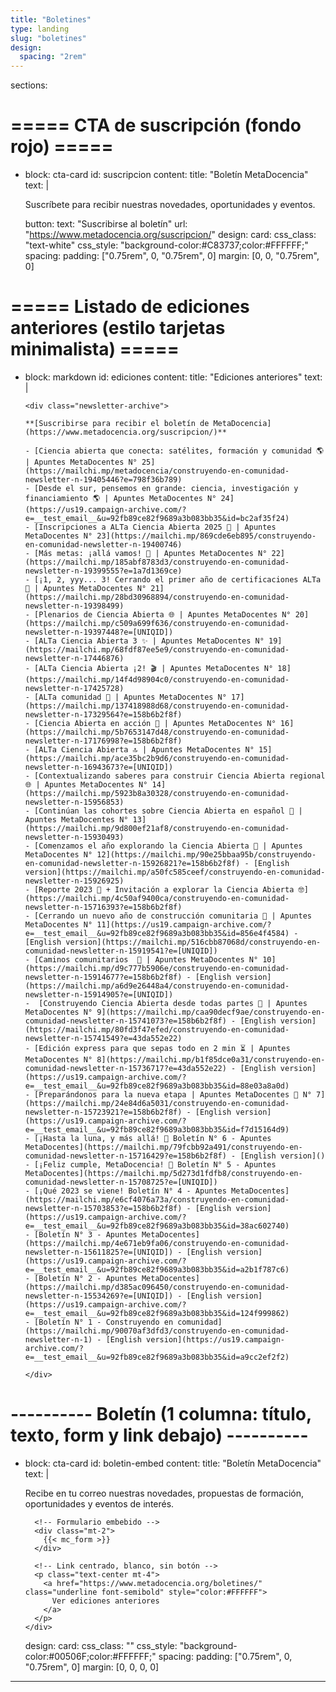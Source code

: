 ```yaml
---
title: "Boletines"
type: landing
slug: "boletines"
design:
  spacing: "2rem"
---
```


sections:

  # ===== CTA de suscripción (fondo rojo) =====
  - block: cta-card
    id: suscripcion
    content:
      title: "Boletín MetaDocencia"
      text: |
        <p class="text-white text-lg leading-relaxed mb-2">
          Suscríbete para recibir nuestras novedades, oportunidades y eventos.
        </p>
      button:
        text: "Suscribirse al boletín"
        url: "https://www.metadocencia.org/suscripcion/"
    design:
      card:
        css_class: "text-white"
        css_style: "background-color:#C83737;color:#FFFFFF;"
      spacing:
        padding: ["0.75rem", 0, "0.75rem", 0]
        margin: [0, 0, "0.75rem", 0]

  # ===== Listado de ediciones anteriores (estilo tarjetas minimalista) =====
  - block: markdown
    id: ediciones
    content:
      title: "Ediciones anteriores"
      text: |
        <style>
          /* Estilos locales para la lista tipo tarjetas */
          .newsletter-archive { max-width: 56rem; margin-left:auto; margin-right:auto; }
          .newsletter-archive ul { list-style:none; padding:0; margin:0; display:grid; gap:0.75rem; }
          .newsletter-archive li {
            background:#fff; border:1px solid rgba(17,24,39,.08); border-radius:12px;
            padding:.9rem 1rem; box-shadow:0 1px 2px rgba(17,24,39,.04);
          }
          .dark .newsletter-archive li {
            background:#0b0f19; border-color:rgba(255,255,255,.12);
          }
          .newsletter-archive a { text-underline-offset:2px; }
          .newsletter-archive a:hover { text-decoration:underline; }
        </style>

        <div class="newsletter-archive">
        
        **[Suscribirse para recibir el boletín de MetaDocencia](https://www.metadocencia.org/suscripcion/)**

        - [Ciencia abierta que conecta: satélites, formación y comunidad 🌎 | Apuntes MetaDocentes N° 25](https://mailchi.mp/metadocencia/construyendo-en-comunidad-newsletter-n-19405446?e=798f36b789)
        - [Desde el sur, pensemos en grande: ciencia, investigación y financiamiento 🌎 | Apuntes MetaDocentes N° 24](https://us19.campaign-archive.com/?e=__test_email__&u=92fb89ce82f9689a3b083bb35&id=bc2af35f24)
        - [Inscripciones a ALTa Ciencia Abierta 2025 🧭 | Apuntes MetaDocentes N° 23](https://mailchi.mp/869cde6eb895/construyendo-en-comunidad-newsletter-n-19400746)
        - [Más metas: ¡allá vamos! 🎇 | Apuntes MetaDocentes N° 22](https://mailchi.mp/185abf8783d3/construyendo-en-comunidad-newsletter-n-19399555?e=1a7d1369ce)
        - [¡1, 2, yyy... 3! Cerrando el primer año de certificaciones ALTa 🏅 | Apuntes MetaDocentes N° 21](https://mailchi.mp/28bd30968894/construyendo-en-comunidad-newsletter-n-19398499)
        - [Plenarios de Ciencia Abierta 🌐 | Apuntes MetaDocentes N° 20](https://mailchi.mp/c509a699f636/construyendo-en-comunidad-newsletter-n-19397448?e=[UNIQID])
        - [ALTa Ciencia Abierta 3 ✨ | Apuntes MetaDocentes N° 19](https://mailchi.mp/68fdf87ee5e9/construyendo-en-comunidad-newsletter-n-17446876)
        - [ALTa Ciencia Abierta ¡2! 🎬 | Apuntes MetaDocentes N° 18](https://mailchi.mp/14f4d98904c0/construyendo-en-comunidad-newsletter-n-17425728)
        - [ALTa comunidad 🤗 | Apuntes MetaDocentes N° 17](https://mailchi.mp/137418988d68/construyendo-en-comunidad-newsletter-n-17329564?e=158b6b2f8f)
        - [Ciencia Abierta en acción 🌠 | Apuntes MetaDocentes N° 16](https://mailchi.mp/5b7653147d48/construyendo-en-comunidad-newsletter-n-17176998?e=158b6b2f8f)
        - [ALTa Ciencia Abierta 🔝 | Apuntes MetaDocentes N° 15](https://mailchi.mp/ace35bc2b9d6/construyendo-en-comunidad-newsletter-n-16943673?e=[UNIQID])
        - [Contextualizando saberes para construir Ciencia Abierta regional 🌐 | Apuntes MetaDocentes N° 14](https://mailchi.mp/5923b8a30328/construyendo-en-comunidad-newsletter-n-15956853)
        - [Continúan las cohortes sobre Ciencia Abierta en español 🚀 | Apuntes MetaDocentes N° 13](https://mailchi.mp/9d800ef21af8/construyendo-en-comunidad-newsletter-n-15930493)
        - [Comenzamos el año explorando la Ciencia Abierta 🌟 | Apuntes MetaDocentes N° 12](https://mailchi.mp/90e25bbaa95b/construyendo-en-comunidad-newsletter-n-15926821?e=158b6b2f8f) - [English version](https://mailchi.mp/a50fc585ceef/construyendo-en-comunidad-newsletter-n-15926925)
        - [Reporte 2023 🤩 + Invitación a explorar la Ciencia Abierta 🤓](https://mailchi.mp/4c50af9400ca/construyendo-en-comunidad-newsletter-n-15716393?e=158b6b2f8f)
        - [Cerrando un nuevo año de construcción comunitaria 🙌 | Apuntes MetaDocentes N° 11](https://us19.campaign-archive.com/?e=__test_email__&u=92fb89ce82f9689a3b083bb35&id=856e4f4584) - [English version](https://mailchi.mp/516cbb87068d/construyendo-en-comunidad-newsletter-n-15919541?e=[UNIQID])
        - [Caminos comunitarios  🐝 | Apuntes MetaDocentes N° 10](https://mailchi.mp/d9c777b5906e/construyendo-en-comunidad-newsletter-n-15914677?e=158b6b2f8f) - [English version](https://mailchi.mp/a6d9e26448a4/construyendo-en-comunidad-newsletter-n-15914905?e=[UNIQID])
        -  [Construyendo Ciencia Abierta desde todas partes 🌟 | Apuntes MetaDocentes N° 9](https://mailchi.mp/caa90decf9ae/construyendo-en-comunidad-newsletter-n-15741073?e=158b6b2f8f) - [English version](https://mailchi.mp/80fd3f47efed/construyendo-en-comunidad-newsletter-n-15741549?e=43da552e22)
        - [Edición express para que sepas todo en 2 min ⏳ | Apuntes MetaDocentes N° 8](https://mailchi.mp/b1f85dce0a31/construyendo-en-comunidad-newsletter-n-15736717?e=43da552e22) - [English version](https://us19.campaign-archive.com/?e=__test_email__&u=92fb89ce82f9689a3b083bb35&id=88e03a8a0d)
        - [Preparándonos para la nueva etapa | Apuntes MetaDocentes 🙋 N° 7](https://mailchi.mp/24e84d6a5031/construyendo-en-comunidad-newsletter-n-15723921?e=158b6b2f8f) - [English version](https://us19.campaign-archive.com/?e=__test_email__&u=92fb89ce82f9689a3b083bb35&id=f7d15164d9)
        - [¡Hasta la luna, y más allá! 🚀 Boletín N° 6 - Apuntes MetaDocentes](https://mailchi.mp/79fcbb92a491/construyendo-en-comunidad-newsletter-n-15716429?e=158b6b2f8f) - [English version]()
        - [¡Feliz cumple, MetaDocencia! 🎂 Boletín N° 5 - Apuntes MetaDocentes](https://mailchi.mp/5d273d1fdfb8/construyendo-en-comunidad-newsletter-n-15708725?e=[UNIQID])
        - [¡Qué 2023 se viene! Boletín N° 4 - Apuntes MetaDocentes](https://mailchi.mp/e6cf4076a73a/construyendo-en-comunidad-newsletter-n-15703853?e=158b6b2f8f) - [English version](https://us19.campaign-archive.com/?e=__test_email__&u=92fb89ce82f9689a3b083bb35&id=38ac602740)
        - [Boletín N° 3 - Apuntes MetaDocentes](https://mailchi.mp/4e671eb9fa06/construyendo-en-comunidad-newsletter-n-15611825?e=[UNIQID]) - [English version](https://us19.campaign-archive.com/?e=__test_email__&u=92fb89ce82f9689a3b083bb35&id=a2b1f787c6)
        - [Boletín N° 2 - Apuntes MetaDocentes](https://mailchi.mp/d385ac096450/construyendo-en-comunidad-newsletter-n-15534269?e=[UNIQID]) - [English version](https://us19.campaign-archive.com/?e=__test_email__&u=92fb89ce82f9689a3b083bb35&id=124f999862)
        - [Boletín N° 1 - Construyendo en comunidad](https://mailchi.mp/90070af3dfd3/construyendo-en-comunidad-newsletter-n-1) - [English version](https://us19.campaign-archive.com/?e=__test_email__&u=92fb89ce82f9689a3b083bb35&id=a9cc2ef2f2)

        </div>
  # ---------- Boletín (1 columna: título, texto, form y link debajo) ----------
  - block: cta-card
    id: boletin-embed
    content:
      title: "Boletín MetaDocencia"
      text: |
        <div class="mx-auto max-w-3xl text-white">
          <p class="text-lg leading-relaxed mb-4">
            Recibe en tu correo nuestras novedades, propuestas de formación, oportunidades y eventos de interés.
          </p>

          <!-- Formulario embebido -->
          <div class="mt-2">
            {{< mc_form >}}
          </div>

          <!-- Link centrado, blanco, sin botón -->
          <p class="text-center mt-4">
            <a href="https://www.metadocencia.org/boletines/" class="underline font-semibold" style="color:#FFFFFF">
              Ver ediciones anteriores
            </a>
          </p>
        </div>
    design:
      card:
        css_class: ""
        css_style: "background-color:#00506F;color:#FFFFFF;"
      spacing:
        padding: ["0.75rem", 0, "0.75rem", 0]
        margin: [0, 0, 0, 0]

---
